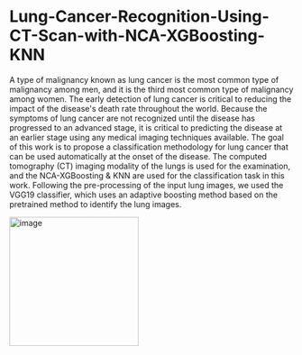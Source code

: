 # Lung-Cancer-Recognition-Using-CT-Scan-with-NCA-XGBoosting-KNN

A type of malignancy known as lung cancer is the most common type of malignancy among men, and it is the third most common type of malignancy among women. The early detection of lung cancer is critical to reducing the impact of the disease's death rate throughout the world. Because the symptoms of lung cancer are not recognized until the disease has progressed to an advanced stage, it is critical to predicting the disease at an earlier stage using any medical imaging techniques available. The goal of this work is to propose a classification methodology for lung cancer that can be used automatically at the onset of the disease. The computed tomography (CT) imaging modality of the lungs is used for the examination, and the NCA-XGBoosting & KNN are used for the classification task in this work. Following the pre-processing of the input lung images, we used the VGG19 classifier, which uses an adaptive boosting method based on the pretrained method to identify the lung images. 

<img width="229" alt="image" src="https://user-images.githubusercontent.com/53271193/222924631-a11512b9-71e2-48e5-8e4d-19eb138c80ed.png">

